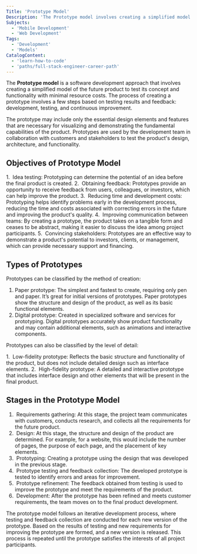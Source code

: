 ```yaml
---
Title: 'Prototype Model'
Description: 'The Prototype model involves creating a simplified model of the product to test its concept and functionality.'
Subjects:
  - 'Mobile Development'
  - 'Web Development'
Tags:
  - 'Development'
  - 'Models'
CatalogContent:
  - 'learn-how-to-code'
  - 'paths/full-stack-engineer-career-path'
---
```


The **Prototype model** is a software development approach that involves creating a simplified model of the future product to test its concept and functionality with minimal resource costs. The process of creating a prototype involves a few steps based on testing results and feedback: development, testing, and continuous improvement.

The prototype may include only the essential design elements and features that are necessary for visualizing and demonstrating the fundamental capabilities of the product. Prototypes are used by the development team in collaboration with customers and stakeholders to test the product's design, architecture, and functionality.

## Objectives of Prototype Model

1.  Idea testing: Prototyping can determine the potential of an idea before the final product is created.
2.  Obtaining feedback: Prototypes provide an opportunity to receive feedback from users, colleagues, or investors, which can help improve the product.
3.  Reducing time and development costs: Prototyping helps identify problems early in the development process, reducing the time and costs associated with correcting errors in the future and improving the product's quality.
4.  Improving communication between teams: By creating a prototype, the product takes on a tangible form and ceases to be abstract, making it easier to discuss the idea among project participants.
5.  Convincing stakeholders: Prototypes are an effective way to demonstrate a product's potential to investors, clients, or management, which can provide necessary support and financing.

## Types of Prototypes

Prototypes can be classified by the method of creation:

1. Paper prototype: The simplest and fastest to create, requiring only pen and paper. It’s great for initial versions of prototypes.  Paper prototypes show the structure and design of the product, as well as its basic functional elements.
2. Digital prototype: Created in specialized software and services for prototyping. Digital prototypes accurately show product functionality and may contain additional elements, such as animations and interactive components.

Prototypes can also be classified by the level of detail:

1.  Low-fidelity prototype: Reflects the basic structure and functionality of the product, but does not include detailed design such as interface elements.
2.  High-fidelity prototype: A detailed and interactive prototype that includes interface design and other elements that will be present in the final product.

## Stages in the Prototype Model

1.  Requirements gathering: At this stage, the project team communicates with customers, conducts research, and collects all the requirements for the future product.
2.  Design: At this stage, the structure and design of the product are determined. For example, for a website, this would include the number of pages, the purpose of each page, and the placement of key elements.
3.  Prototyping: Creating a prototype using the design that was developed in the previous stage.
4.  Prototype testing and feedback collection: The developed prototype is tested to identify errors and areas for improvement.
5.  Prototype refinement: The feedback obtained from testing is used to improve the prototype and meet the requirements of the product.
6.  Development: After the prototype has been refined and meets customer requirements, the team moves on to the final product development.

The prototype model follows an iterative development process, where testing and feedback collection are conducted for each new version of the prototype. Based on the results of testing and new requirements for improving the prototype are formed, and a new version is released. This process is repeated until the prototype satisfies the interests of all project participants.
